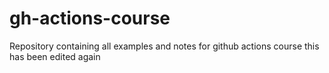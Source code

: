 # gh-actions-course
Repository containing all examples and notes for github actions course
this has been edited again
